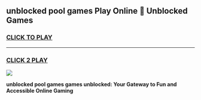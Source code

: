 
## unblocked pool games Play Online 👋 Unblocked Games
<h3>
<a href="https://premium.freeplayer.one?title=unblocked_pool_games&ref=19F">CLICK TO PLAY</a></h3>
<hr>

<h3>
<a href="https://premium.freeplayer.one?title=unblocked_pool_games&ref=19F">CLICK 2 PLAY</a>
  
</h3>

<a href="https://premium.freeplayer.one?title=unblocked_pool_games&ref=19F"><img src="https://clearcache.store/games.png"></a>


**unblocked pool games games unblocked: Your Gateway to Fun and Accessible Online Gaming**
